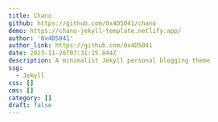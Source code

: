 ```yaml
---
title: Chano
github: https://github.com/0x4D5041/chano
demo: https://chano-jekyll-template.netlify.app/
author: '0x4D5041'
author_link: https://github.com/0x4D5041
date: 2023-11-26T07:31:15.844Z
description: A minimalist Jekyll personal blogging theme
ssg:
  - Jekyll
css: []
cms: []
category: []
draft: false
---
```

